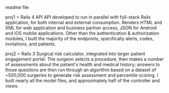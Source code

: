 readme file

proj1 = Rails 4 API
API developed to run in parallel with full-stack Rails application, for both internal and external consumption.  Renders HTML and XML for web application
and business partner access, JSON for Android and iOS mobile applications.
Other than the authentication & authorization modules, I built the majority of the endpoints, specifically alerts, codes, invitations, and patients.

proj2 = Rails 3
Surgical risk calculator, integrated into larger patient engagement portal. The surgeon selects a procedure, then makes a number of assessments about the patient's
health and medical history; answers to those questions are then run through an algorithm based on a dataset of ~500,000 surgeries to generate risk assessment and
percentile scoring.
I built nearly all the model files, and approximately half of the controller and views.
